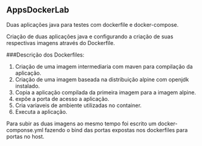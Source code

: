 ## AppsDockerLab
Duas aplicações java para testes com dockerfile e docker-compose.

Criação de duas aplicações java e configurando a criação de suas respectivas imagens através do Dockerfile.

###Descrição dos Dockerfiles:

1. Criação de uma imagem intermediaria com maven para compilação da aplicação.
2. Criação de uma imagem baseada na distribuição alpine com openjdk instalado.
3. Copia a aplicação compilada da primeira imagem para a imagem alpine.
4. expõe a porta de acesso a aplicação.
5. Cria variaveis de ambiente utilizadas no container.
6. Executa a aplicação.

Para subir as duas imagens ao mesmo tempo foi escrito um docker-componse.yml fazendo o bind das portas expostas nos dockerfiles para portas no host.
